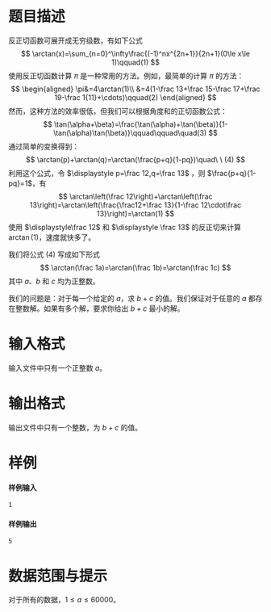 
# 题目描述

反正切函数可展开成无穷级数，有如下公式
$$
\arctan(x)=\sum_{n=0}^\infty\frac{(-1)^nx^{2n+1}}{2n+1}(0\le x\le 1)\qquad(1)
$$
使用反正切函数计算 $\pi$ 是一种常用的方法。例如，最简单的计算 $\pi$ 的方法：
$$
\begin{aligned}
\pi&=4\arctan(1)\\
&=4(1-\frac 13+\frac 15-\frac 17+\frac 19-\frac 1{11}+\cdots)\qquad(2)
\end{aligned}
$$
然而，这种方法的效率很低，但我们可以根据角度和的正切函数公式：
$$
\tan(\alpha+\beta)=\frac{\tan(\alpha)+\tan(\beta)}{1-\tan(\alpha)\tan(\beta)}\qquad\qquad\quad(3)
$$
通过简单的变换得到：
$$
\arctan(p)+\arctan(q)=\arctan(\frac{p+q}{1-pq})\quad\ \ (4)
$$
利用这个公式，令 $\displaystyle p=\frac 12,q=\frac 13$ ，则 $\frac{p+q}{1-pq}=1$，有
$$
\arctan\left(\frac 12\right)+\arctan\left(\frac 13\right)=\arctan\left(\frac{\frac12+\frac 13}{1-\frac 12\cdot\frac 13}\right)=\arctan(1)
$$
使用 $\displaystyle\frac 12$ 和 $\displaystyle \frac 13$ 的反正切来计算 $\arctan(1)$，速度就快多了。

我们将公式 $(4)$ 写成如下形式
$$
\arctan(\frac 1a)=\arctan(\frac 1b)=\arctan(\frac 1c)
$$
其中 $a$、$b$ 和 $c$ 均为正整数。

我们的问题是：对于每一个给定的 $a$，求 $b+c$ 的值。我们保证对于任意的 $a$ 都存在整数解。如果有多个解，要求你给出 $b+c$ 最小的解。





# 输入格式

输入文件中只有一个正整数 $a$。

# 输出格式

输出文件中只有一个整数，为 $b+c$ 的值。

# 样例

#### 样例输入
```plain
1
```

#### 样例输出
```plain
5
```

# 数据范围与提示

对于所有的数据，$1\le a\le 60000$。

